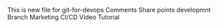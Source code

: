 This is new file for git-for-devops
      Comments
      Share
      points 
      developmnt
      Branch
      Marketing
      CI/CD
      Video Tutorial
